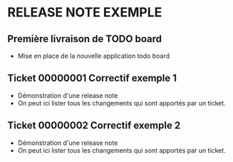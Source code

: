 # RELEASE NOTE EXEMPLE

## Première livraison de TODO board
- Mise en place de la nouvelle application todo board

## Ticket 00000001 Correctif exemple 1

- Démonstration d'une release note
- On peut ici lister tous les changements qui sont apportés par un ticket.

## Ticket 00000002 Correctif exemple 2

- Démonstration d'une release note
- On peut ici lister tous les changements qui sont apportés par un ticket.